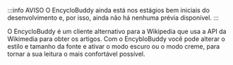 :::info AVISO
O EncycloBuddy ainda está nos estágios bem iniciais do desenvolvimento e, por isso, ainda não há nenhuma prévia disponível. 
:::

O EncycloBuddy é um cliente alternativo para a Wikipedia que usa a API da Wikimedia para obter os artigos. Com o EncybloBuddy você pode alterar o estilo e tamanho da fonte e ativar o modo escuro ou o modo creme, para tornar a sua leitura o mais confortável possível.